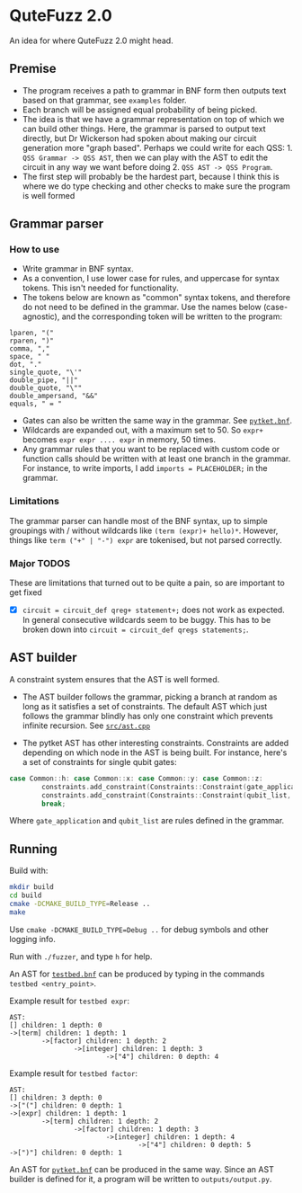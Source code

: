 # QuteFuzz 2.0

An idea for where QuteFuzz 2.0 might head. 

## Premise

- The program receives a path to grammar in BNF form then outputs text based on that grammar, see `examples` folder.
- Each branch will be assigned equal probability of being picked.
- The idea is that we have a grammar representation on top of which we can build other things. Here, the grammar is parsed to output text directly, but Dr Wickerson had spoken about making our circuit generation more "graph based". Perhaps we could write for each QSS: 1. `QSS Grammar -> QSS AST`, then we can play with the AST to edit the circuit in any way we want before doing 2. `QSS AST -> QSS Program`. 
- The first step will probably be the hardest part, because I think this is where we do type checking and other checks to make sure the program is well formed

## Grammar parser

### How to use
- Write grammar in BNF syntax. 
- As a convention, I use lower case for rules, and uppercase for syntax tokens. This isn't needed for functionality.
- The tokens below are known as "common" syntax tokens, and therefore do not need to be defined in the grammar. 
Use the names below (case-agnostic), and the corresponding token will be written to the program:
```
lparen, "("
rparen, ")"
comma, ","
space, " "
dot, "."
single_quote, "\'"
double_pipe, "||"
double_quote, "\""
double_ampersand, "&&"
equals, " = "
```

- Gates can also be written the same way in the grammar. See [`pytket.bnf`](examples/pytket.bnf).
- Wildcards are expanded out, with a maximum set to 50. So `expr+` becomes `expr expr .... expr` in memory, 50 times. 
- Any grammar rules that you want to be replaced with custom code or function calls should be written with at least one branch in the grammar. For instance, to write imports, I add `imports = PLACEHOLDER;` in the grammar. 

### Limitations

The grammar parser can handle most of the BNF syntax, up to simple groupings with / without wildcards like `(term (expr)+ hello)*`. However, things like `term ("+" | "-") expr` are tokenised, but not parsed correctly. 

### Major TODOS
These are limitations that turned out to be quite a pain, so are important to get fixed
- [x] `circuit = circuit_def qreg+ statement+;` does not work as expected. In general consecutive wildcards seem to be buggy. This has to be broken down into `circuit = circuit_def qregs statements;`. 

## AST builder

A constraint system ensures that the AST is well formed. 

- The AST builder follows the grammar, picking a branch at random as long as it satisfies a set of constraints. The default AST which just follows the grammar blindly has only one constraint which prevents infinite recursion. See [`src/ast.cpp`](src/ast.cpp#L16-#L21)

- The pytket AST has other interesting constraints. Constraints are added depending on which node in the AST is being built. For instance, here's a set of constraints for single qubit gates:

```C++
case Common::h: case Common::x: case Common::y: case Common::z:
        constraints.add_constraint(Constraints::Constraint(gate_application, Constraints::BRANCH_SIZE_EQUALS, 1)); 
        constraints.add_constraint(Constraints::Constraint(qubit_list, Constraints::BRANCH_SIZE_EQUALS, 1)); 
        break;
```

Where `gate_application` and `qubit_list` are rules defined in the grammar.

## Running

Build with:

```sh
mkdir build
cd build
cmake -DCMAKE_BUILD_TYPE=Release ..
make
```

Use `cmake -DCMAKE_BUILD_TYPE=Debug ..` for debug symbols and other logging info. 

Run with `./fuzzer`, and type `h` for help.

An AST for [`testbed.bnf`](examples/testbed.bnf) can be produced by typing in the commands `testbed <entry_point>`.

Example result for `testbed expr`:
```
AST: 
[] children: 1 depth: 0
->[term] children: 1 depth: 1
        ->[factor] children: 1 depth: 2
                ->[integer] children: 1 depth: 3
                        ->["4"] children: 0 depth: 4
```

Example result for `testbed factor`:
```
AST: 
[] children: 3 depth: 0
->["("] children: 0 depth: 1
->[expr] children: 1 depth: 1
        ->[term] children: 1 depth: 2
                ->[factor] children: 1 depth: 3
                        ->[integer] children: 1 depth: 4
                                ->["4"] children: 0 depth: 5
->[")"] children: 0 depth: 1
```

An AST for [`pytket.bnf`](examples/pytket.bnf) can be produced in the same way. Since an AST builder is defined for it, a program will be written to `outputs/output.py`.  
